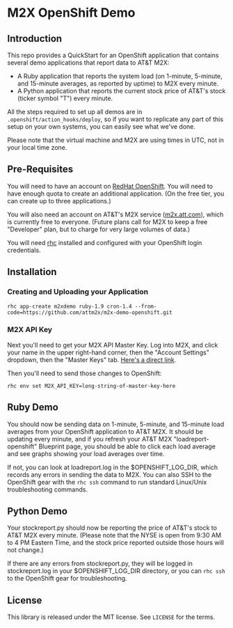 # M2X OpenShift Demo


## Introduction

This repo provides a QuickStart for an OpenShift application that contains several demo applications that report data to AT&T M2X:

* A Ruby application that reports the system load (on 1-minute, 5-minute, and 15-minute averages, as reported by uptime) to M2X every minute.
* A Python application that reports the current stock price of AT&T's stock (ticker symbol "T") every minute.

All the steps required to set up all demos are in ```.openshift/action_hooks/deploy```, so if you want to replicate any part of this setup on your own systems, you can easily see what we've done.

Please note that the virtual machine and M2X are using times in UTC, not in your local time zone.


## Pre-Requisites

You will need to have an account on [RedHat OpenShift](https://www.openshift.com/). You will need to have enough quota to create an additional application. (On the free tier, you can create up to three applications.)

You will also need an account on AT&amp;T's M2X service ([m2x.att.com](https://m2x.att.com)), which is currently free to everyone. (Future plans call for M2X to keep a free "Developer" plan, but to charge for very large volumes of data.)

You will need [rhc](https://www.openshift.com/developers/rhc-client-tools-install) installed and configured with your OpenShift login credentials.

## Installation

### Creating and Uploading your Application

```
rhc app-create m2xdemo ruby-1.9 cron-1.4 --from-code=https://github.com/attm2x/m2x-demo-openshift.git
```
### M2X API Key

Next you'll need to get your M2X API Master Key. Log into M2X, and click your name in the upper right-hand corner, then the "Account Settings" dropdown, then the "Master Keys" tab. [Here's a direct link](https://m2x.att.com/account#master-keys-tab).

Then you'll need to send those changes to OpenShift:

```
rhc env set M2X_API_KEY=long-string-of-master-key-here
```


## Ruby Demo

You should now be sending data on 1-minute, 5-minute, and 15-minute load averages from your OpenShift application to AT&T M2X. It should be updating every minute, and if you refresh your AT&T M2X "loadreport-openshift" Blueprint page, you should be able to click each load average and see graphs showing your load averages over time.

If not, you can look at loadreport.log in the $OPENSHIFT_LOG_DIR, which records any errors in sending the data to M2X. You can also SSH to the OpenShift gear with the ```rhc ssh``` command to run standard Linux/Unix troubleshooting commands.


## Python Demo

Your stockreport.py should now be reporting the price of AT&T's stock to AT&T M2X every minute. (Please note that the NYSE is open from 9:30 AM to 4 PM Eastern Time, and the stock price reported outside those hours will not change.)

If there are any errors from stockreport.py, they will be logged in stockreport.log in your $OPENSHIFT_LOG_DIR directory, or you can ```rhc ssh``` to the OpenShift gear for troubleshooting.

## License

This library is released under the MIT license. See ``LICENSE`` for the terms.
